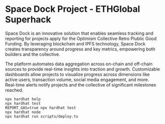 # Space Dock Project - ETHGlobal Superhack

Space Dock is an innovative solution that enables seamless tracking and reporting for projects apply for the Optimism Collective Retro Plublic Good Funding. By leveraging blockchain and IPFS technology, Space Dock creates transparency around progress and key metrics, empowering both builders and the collective.

The platform automates data aggregation across on-chain and off-chain sources to provide real-time insights into traction and growth. Customizable dashboards allow projects to visualize progress across dimensions like active users, transaction volume, social media engagement, and more. Real-time alerts notify projects and the collective of significant milestones reached.

```shell
npx hardhat help
npx hardhat test
REPORT_GAS=true npx hardhat test
npx hardhat node
npx hardhat run scripts/deploy.ts
```
